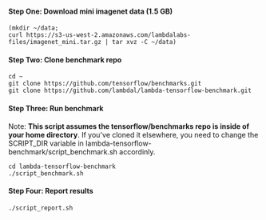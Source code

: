 #### Step One: Download mini imagenet data (1.5 GB)


```
(mkdir ~/data;
curl https://s3-us-west-2.amazonaws.com/lambdalabs-files/imagenet_mini.tar.gz | tar xvz -C ~/data)
```

#### Step Two: Clone benchmark repo


```
cd ~
git clone https://github.com/tensorflow/benchmarks.git
git clone https://github.com/lambdal/lambda-tensorflow-benchmark.git
```

#### Step Three: Run benchmark


Note: __This script assumes the tensorflow/benchmarks repo is inside of your home directory__. If you've cloned it elsewhere, you need to change the SCRIPT_DIR variable in lambda-tensorflow-benchmark/script_benchmark.sh accordinly.

```
cd lambda-tensorflow-benchmark
./script_benchmark.sh
```

#### Step Four: Report results


```
./script_report.sh
```
